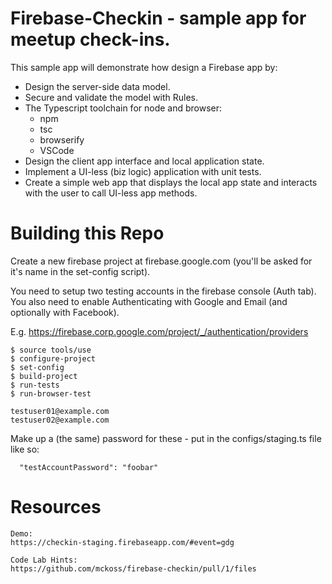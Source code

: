 # Firebase-Checkin - sample app for meetup check-ins.

This sample app will demonstrate how design a Firebase app
by:

- Design the server-side data model.
- Secure and validate the model with Rules.
- The Typescript toolchain for node and browser:
  - npm
  - tsc
  - browserify
  - VSCode
- Design the client app interface and local
  application state.
- Implement a UI-less (biz logic) application
  with unit tests.
- Create a simple web app that displays the
  local app state and interacts with the user
  to call UI-less app methods.

# Building this Repo

Create a new firebase project at firebase.google.com (you'll be asked for it's name
in the set-config script).

You need to setup two testing accounts in the firebase console (Auth tab).  You also need
to enable Authenticating with Google and Email (and optionally with Facebook).

E.g. https://firebase.corp.google.com/project/_/authentication/providers

```
$ source tools/use
$ configure-project
$ set-config
$ build-project
$ run-tests
$ run-browser-test
```


```
testuser01@example.com
testuser02@example.com
```

Make up a (the same) password for these - put in the configs/staging.ts file
like so:

```
  "testAccountPassword": "foobar"
```


# Resources

```
Demo:
https://checkin-staging.firebaseapp.com/#event=gdg

Code Lab Hints:
https://github.com/mckoss/firebase-checkin/pull/1/files
```
